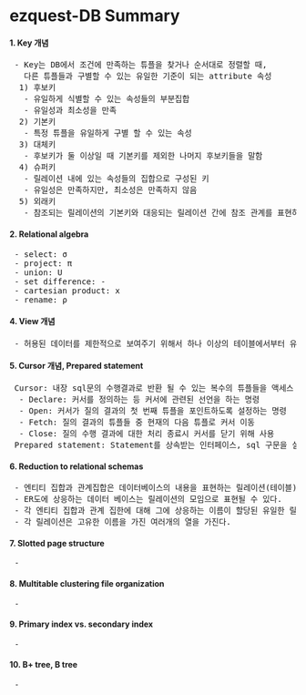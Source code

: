 
# ezquest-DB Summary

#### 1. Key 개념
<pre>
 - Key는 DB에서 조건에 만족하는 튜플을 찾거나 순서대로 정렬할 때,
   다른 튜플들과 구별할 수 있는 유일한 기준이 되는 attribute 속성
  1) 후보키
   - 유일하게 식별할 수 있는 속성들의 부분집합
   - 유일성과 최소성을 만족
  2) 기본키
   - 특정 튜플을 유일하게 구별 할 수 있는 속성
  3) 대체키
   - 후보키가 둘 이상일 때 기본키를 제외한 나머지 후보키들을 말함
  4) 슈퍼키
   - 릴레이션 내에 있는 속성들의 집합으로 구성된 키
   - 유일성은 만족하지만, 최소성은 만족하지 않음
  5) 외래키
   - 참조되는 릴레이션의 기본키와 대응되는 릴레이션 간에 참조 관계를 표현하는데 중요한 도구
</pre>

#### 2. Relational algebra
<pre>
 - select: σ
 - project: π
 - union: U
 - set difference: -
 - cartesian product: x
 - rename: ρ
</pre>

#### 4. View 개념
<pre>
 - 허용된 데이터를 제한적으로 보여주기 위해서 하나 이상의 테이블에서부터 유도된 가상 테이블
</pre>

#### 5. Cursor 개념, Prepared statement
<pre>
 Cursor: 내장 sql문의 수행결과로 반환 될 수 있는 복수의 튜플들을 액세스 할 수 있또록 해주는 개념
  - Declare: 커서를 정의하는 등 커서에 관련된 선언을 하는 명령
  - Open: 커서가 질의 결과의 첫 번째 튜플을 포인트하도록 설정하는 명령
  - Fetch: 질의 결과의 튜플들 중 현재의 다음 튜플로 커서 이동
  - Close: 질의 수행 결과에 대한 처리 종료시 커서를 닫기 위해 사용
 Prepared statement: Statement를 상속받는 인터페이스, sql 구문을 실행시키는 기능을 갖는 객체
</pre>

#### 6. Reduction to relational schemas
<pre>
 - 엔티티 집합과 관계집합은 데이터베이스의 내용을 표현하는 릴레이션(테이블) 스키마로 균일하게 나타낼 수 있다.
 - ER도에 상응하는 데이터 베이스는 릴레이션의 모임으로 표현될 수 있다.
 - 각 엔티티 집합과 관계 집한에 대해 그에 상응하는 이름이 할당된 유일한 릴레이션이 존재한다.
 - 각 릴레이션은 고유한 이름을 가진 여러개의 열을 가진다.
</pre>

#### 7. Slotted page structure
<pre>
 - 
</pre>

#### 8. Multitable clustering file organization
<pre>
 - 
</pre>

#### 9. Primary index vs. secondary index
<pre>
 - 
</pre>

#### 10. B+ tree, B tree
<pre>
 - 
</pre>
